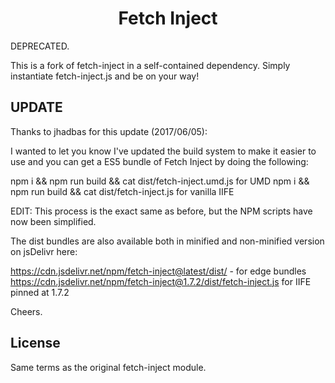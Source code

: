<h1 align="center">Fetch Inject</h1>

DEPRECATED.

This is a fork of fetch-inject in a self-contained dependency.
Simply instantiate fetch-inject.js and be on your way!

## UPDATE

Thanks to jhadbas for this update (2017/06/05):

I wanted to let you know I've updated the build system to make it easier to use and you can get a ES5 bundle of Fetch Inject by doing the following:

npm i && npm run build && cat dist/fetch-inject.umd.js for UMD
npm i && npm run build && cat dist/fetch-inject.js for vanilla IIFE

EDIT: This process is the exact same as before, but the NPM scripts have now been simplified.

The dist bundles are also available both in minified and non-minified version on jsDelivr here:

https://cdn.jsdelivr.net/npm/fetch-inject@latest/dist/ - for edge bundles
https://cdn.jsdelivr.net/npm/fetch-inject@1.7.2/dist/fetch-inject.js for IIFE pinned at 1.7.2

Cheers.

## License
Same terms as the original fetch-inject module.
